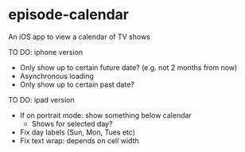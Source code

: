 # episode-calendar
An iOS app to view a calendar of TV shows

TO DO: iphone version
- Only show up to certain future date? (e.g. not 2 months from now)
- Asynchronous loading
- Only show up to certain past date? 

TO DO: ipad version
- If on portrait mode: show something below calendar
  - Shows for selected day?
- Fix day labels (Sun, Mon, Tues etc)
- Fix text wrap: depends on cell width
